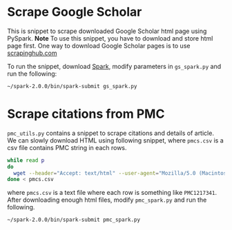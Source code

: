# Scrape Google Scholar

This is snippet to scrape downloaded Google Scholar html page using PySpark.
**Note** To use this snippet, you have to download and store html page first.
One way to download Google Scholar pages is to use [scrapinghub.com](https://scrapinghub.com/)

To run the snippet, download [Spark](http://spark.apache.org/downloads.html),
modify parameters in `gs_spark.py` and run the following:

```bash
~/spark-2.0.0/bin/spark-submit gs_spark.py
```

# Scrape citations from PMC

`pmc_utils.py` contains a snippet to scrape citations and details of article.
We can slowly download HTML using following snippet, where `pmcs.csv` is a csv file
contains PMC string in each rows.

```bash
while read p
do
  wget --header="Accept: text/html" --user-agent="Mozilla/5.0 (Macintosh; Intel Mac OS X 10.8; rv:21.0) Gecko/20100101 Firefox/21.0" https://www.ncbi.nlm.nih.gov/pmc/articles/$p/citedby/ -O $p.html
done < pmcs.csv
```

where `pmcs.csv` is a text file where each row is something like `PMC1217341`.
After downloading enough html files, modify `pmc_spark.py` and run the following.

```bash
~/spark-2.0.0/bin/spark-submit pmc_spark.py
```
